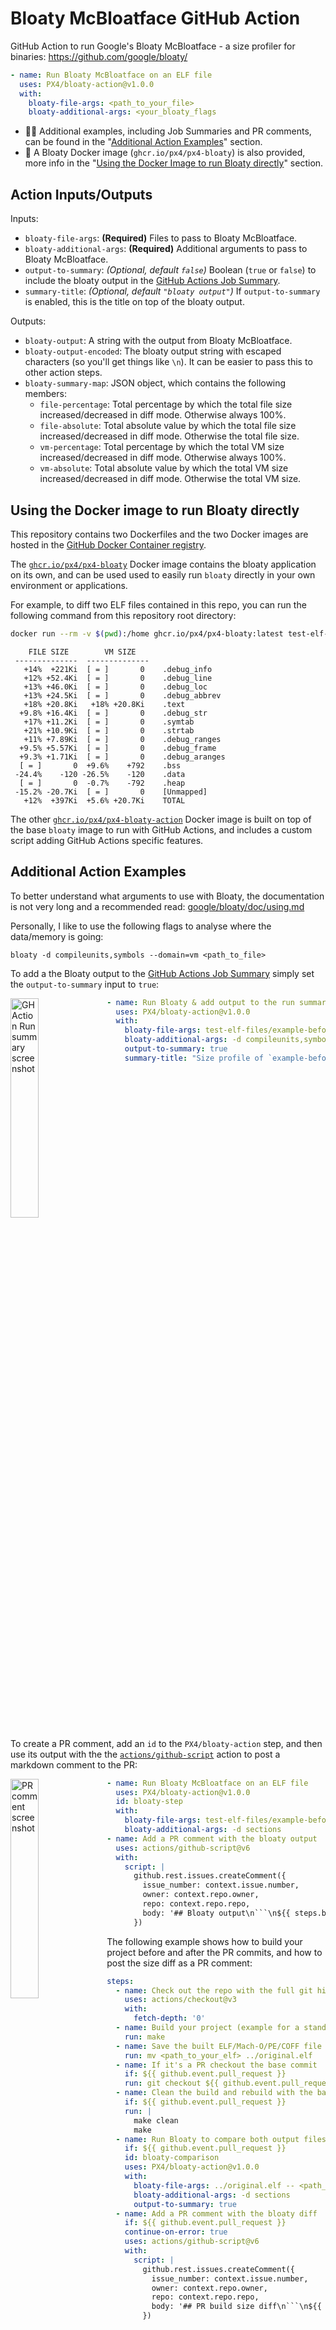 # Bloaty McBloatface GitHub Action

GitHub Action to run Google's Bloaty McBloatface - a size profiler for
binaries: https://github.com/google/bloaty/

```yaml
- name: Run Bloaty McBloatface on an ELF file
  uses: PX4/bloaty-action@v1.0.0
  with:
    bloaty-file-args: <path_to_your_file>
    bloaty-additional-args: <your_bloaty_flags
```

- 🧑‍💻 Additional examples, including Job Summaries and PR comments, can be
  found in the "[Additional Action Examples](#additional-action-examples)"
  section.
- 🐳 A Bloaty Docker image (`ghcr.io/px4/px4-bloaty`) is also provided,
  more info in the
  "[Using the Docker Image to run Bloaty directly](#using-the-docker-image-to-run-bloaty-directly)" section.


## Action Inputs/Outputs

Inputs:
- `bloaty-file-args`: **(Required)** Files to pass to Bloaty McBloatface.
- `bloaty-additional-args`: **(Required)** Additional arguments to pass to Bloaty McBloatface.
- `output-to-summary`: *(Optional, default `false`)* Boolean (`true` or `false`) to include
  the bloaty output in the [GitHub Actions Job Summary](https://github.blog/2022-05-09-supercharging-github-actions-with-job-summaries/).
- `summary-title`: *(Optional, default `"bloaty output"`)* If
  `output-to-summary` is enabled, this is the title on top of the bloaty output.

Outputs:
- `bloaty-output`: A string with the output from Bloaty McBloatface.
- `bloaty-output-encoded`: The bloaty output string with escaped characters (so you'll get things like `\n`). It can be easier to pass this to other action steps.
- `bloaty-summary-map`: JSON object, which contains the following members:
  - `file-percentage`: Total percentage by which the total file size increased/decreased in diff mode. Otherwise always 100%.
  - `file-absolute`: Total absolute value by which the total file size increased/decreased in diff mode. Otherwise the total file size.
  - `vm-percentage`: Total percentage by which the total VM size increased/decreased in diff mode. Otherwise always 100%.
  - `vm-absolute`: Total absolute value by which the total VM size increased/decreased in diff mode. Otherwise the total VM size.


## Using the Docker image to run Bloaty directly

This repository contains two Dockerfiles and the two Docker images are hosted in
the [GitHub Docker Container registry](https://github.blog/2020-09-01-introducing-github-container-registry/).

The [`ghcr.io/px4/px4-bloaty`](docker-bloaty/) Docker image contains the
bloaty application on its own, and can be used used to easily run `bloaty`
directly in your own environment or applications.

For example, to diff two ELF files contained in this repo, you can run the
following command from this repository root directory:

```bash
docker run --rm -v $(pwd):/home ghcr.io/px4/px4-bloaty:latest test-elf-files/example-after.elf -- test-elf-files/example-before.elf
```
```
    FILE SIZE        VM SIZE    
 --------------  -------------- 
   +14%  +221Ki  [ = ]       0    .debug_info
   +12% +52.4Ki  [ = ]       0    .debug_line
   +13% +46.0Ki  [ = ]       0    .debug_loc
   +13% +24.5Ki  [ = ]       0    .debug_abbrev
   +18% +20.8Ki   +18% +20.8Ki    .text
  +9.8% +16.4Ki  [ = ]       0    .debug_str
   +17% +11.2Ki  [ = ]       0    .symtab
   +21% +10.9Ki  [ = ]       0    .strtab
   +11% +7.89Ki  [ = ]       0    .debug_ranges
  +9.5% +5.57Ki  [ = ]       0    .debug_frame
  +9.3% +1.71Ki  [ = ]       0    .debug_aranges
  [ = ]       0  +9.6%    +792    .bss
 -24.4%    -120 -26.5%    -120    .data
  [ = ]       0  -0.7%    -792    .heap
 -15.2% -20.7Ki  [ = ]       0    [Unmapped]
   +12%  +397Ki  +5.6% +20.7Ki    TOTAL
```

The other [`ghcr.io/px4/px4-bloaty-action`](docker-action/) Docker image
is built on top of the base `bloaty` image to run with GitHub Actions, and
includes a custom script adding GitHub Actions specific features.

## Additional Action Examples

To better understand what arguments to use with Bloaty, the documentation is
not very long and a recommended read:
[google/bloaty/doc/using.md](https://github.com/google/bloaty/blob/52948c107c8f81045e7f9223ec02706b19cfa882/doc/using.md)

Personally, I like to use the following flags to analyse where the data/memory is going:
```
bloaty -d compileunits,symbols --domain=vm <path_to_file>
```

To add a the Bloaty output to the
[GitHub Actions Job Summary](https://github.blog/2022-05-09-supercharging-github-actions-with-job-summaries/)
simply set the `output-to-summary` input to `true`:

<img width="30%" src="https://user-images.githubusercontent.com/4189262/216423832-cfad5b15-e206-47fb-a653-45a256f9f267.png" align="left" alt="GH Action Run summary screenshot">

```yaml
- name: Run Bloaty & add output to the run summary
  uses: PX4/bloaty-action@v1.0.0
  with:
    bloaty-file-args: test-elf-files/example-before.elf
    bloaty-additional-args: -d compileunits,symbols
    output-to-summary: true
    summary-title: "Size profile of `example-before.elf` largest components"
```

<br clear="left"/>

To create a PR comment, add an `id` to the `PX4/bloaty-action` step,
and then use its output with the the
[`actions/github-script`](https://github.com/actions/github-script/) action to
post a markdown comment to the PR:

<img width="30%" src="https://user-images.githubusercontent.com/4189262/216636388-9fe86aa8-4d53-47bb-be99-415fec07bc88.png" align="left" alt="PR comment screenshot">

```yaml
- name: Run Bloaty McBloatface on an ELF file
  uses: PX4/bloaty-action@v1.0.0
  id: bloaty-step
  with:
    bloaty-file-args: test-elf-files/example-before.elf
    bloaty-additional-args: -d sections
- name: Add a PR comment with the bloaty output
  uses: actions/github-script@v6
  with:
    script: |
      github.rest.issues.createComment({
        issue_number: context.issue.number,
        owner: context.repo.owner,
        repo: context.repo.repo,
        body: '## Bloaty output\n```\n${{ steps.bloaty-step.outputs.bloaty-output-encoded }}```\n'
      })
```

The following example shows how to build your project before and after the
PR commits, and how to post the size diff as a PR comment:

```yml
steps:
  - name: Check out the repo with the full git history
    uses: actions/checkout@v3
    with:
      fetch-depth: '0'
  - name: Build your project (example for a standard Makefile, change as required)
    run: make
  - name: Save the built ELF/Mach-O/PE/COFF file to a different directory where it doesn't get cleaned out
    run: mv <path_to_your_elf> ../original.elf
  - name: If it's a PR checkout the base commit
    if: ${{ github.event.pull_request }}
    run: git checkout ${{ github.event.pull_request.base.sha }}
  - name: Clean the build and rebuild with the base commit
    if: ${{ github.event.pull_request }}
    run: |
      make clean
      make
  - name: Run Bloaty to compare both output files
    if: ${{ github.event.pull_request }}
    id: bloaty-comparison
    uses: PX4/bloaty-action@v1.0.0
    with:
      bloaty-file-args: ../original.elf -- <path_to_the_base_commit_elf>
      bloaty-additional-args: -d sections
      output-to-summary: true
  - name: Add a PR comment with the bloaty diff
    if: ${{ github.event.pull_request }}
    continue-on-error: true
    uses: actions/github-script@v6
    with:
      script: |
        github.rest.issues.createComment({
          issue_number: context.issue.number,
          owner: context.repo.owner,
          repo: context.repo.repo,
          body: '## PR build size diff\n```\n${{ steps.bloaty-comparison.outputs.bloaty-output-encoded }}```\n'
        })
```
